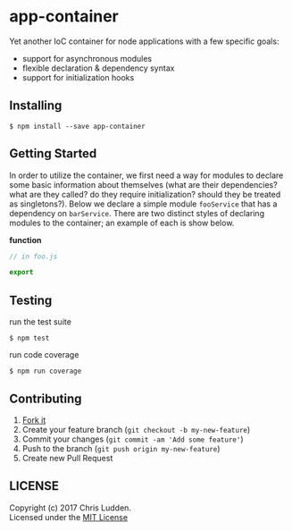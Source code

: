 # app-container
Yet another IoC container for node applications with a few specific goals:
- support for asynchronous modules
- flexible declaration & dependency syntax
- support for initialization hooks

## Installing
```shell
$ npm install --save app-container
```

## Getting Started
In order to utilize the container, we first need a way for modules to declare some basic information about themselves (what are their dependencies? what are they called? do they require initialization? should they be treated as singletons?). Below we declare a simple module `fooService` that has a dependency on `barService`. There are two distinct styles of declaring modules to the container; an example of each is show below.

**function**
```javascript
// in foo.js

export 
```

## Testing
run the test suite
```shell
$ npm test
```

run code coverage
```shell
$ npm run coverage
```

## Contributing
1. [Fork it](https://github.com/cludden/app-container/fork)
2. Create your feature branch (`git checkout -b my-new-feature`)
3. Commit your changes (`git commit -am 'Add some feature'`)
4. Push to the branch (`git push origin my-new-feature`)
5. Create new Pull Request

## LICENSE
Copyright (c) 2017 Chris Ludden.  
Licensed under the [MIT License](LICENSE.md)
